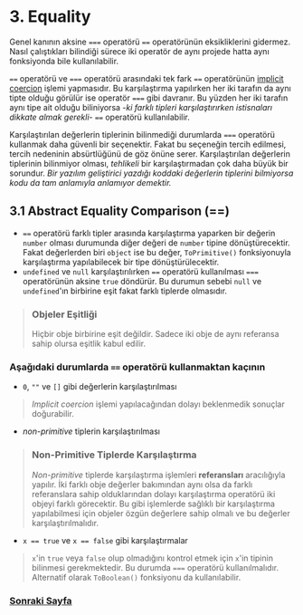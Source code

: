 # 3. Equality

Genel kanının aksine `===` operatörü `==` operatörünün eksikliklerini gidermez. Nasıl çalıştıkları bilindiği sürece iki operatör de aynı projede hatta aynı fonksiyonda bile kullanılabilir.

`==` operatörü ve `===` operatörü arasındaki tek fark `==` operatörünün [implicit coercion](/2_COERCION.md/#21-implicit-ve-explicit-coercion) işlemi yapmasıdır. Bu karşılaştırma yapılırken her iki tarafın da aynı tipte olduğu görülür ise operatör `===` gibi davranır. Bu yüzden her iki tarafın aynı tipe ait olduğu biliniyorsa -*ki farklı tipleri karşılaştırırken istisnaları dikkate almak gerekli*- `==` operatörü kullanılabilir.

Karşılaştırılan değerlerin tiplerinin bilinmediği durumlarda `===` operatörü kullanmak daha güvenli bir seçenektir. Fakat bu seçeneğin tercih edilmesi, tercih nedeninin absürtlüğünü de göz önüne serer. Karşılaştırılan değerlerin tiplerinin bilinmiyor olması, *tehlikeli* bir karşılaştırmadan çok daha büyük bir sorundur. *Bir yazılım geliştirici yazdığı koddaki değerlerin tiplerini bilmiyorsa kodu da tam anlamıyla anlamıyor demektir.*

## 3.1 Abstract Equality Comparison (==)

- `==` operatörü farklı tipler arasında karşılaştırma yaparken bir değerin `number` olması durumunda diğer değeri de `number` tipine dönüştürecektir. Fakat değerlerden biri `object` ise bu değer, `ToPrimitive()` fonksiyonuyla karşılaştırma yapılabilecek bir tipe dönüştürülecektir.
- `undefined` ve `null` karşılaştırılırken `==` operatörü kullanılması `===` operatörünün aksine `true` döndürür. Bu durumun sebebi `null` ve `undefined`'ın birbirine eşit fakat farklı tiplerde olmasıdır.

> ### Objeler Eşitliği
>  
> Hiçbir obje birbirine eşit değildir. Sadece iki obje de aynı referansa sahip olursa eşitlik kabul edilir.

### Aşağıdaki durumlarda `==` operatörü kullanmaktan kaçının

- `0`, `""` ve `[]` gibi değerlerin karşılaştırılması

> *Implicit coercion* işlemi yapılacağından dolayı beklenmedik sonuçlar doğurabilir.

- *non-primitive* tiplerin karşılaştırılması

> ### Non-Primitive Tiplerde Karşılaştırma
>  
> *Non-primitive* tiplerde karşılaştırma işlemleri **referansları** aracılığıyla yapılır. İki farklı obje değerler bakımından aynı olsa da farklı referanslara sahip olduklarından dolayı karşılaştırma operatörü iki objeyi farklı görecektir. Bu gibi işlemlerde sağlıklı bir karşılaştırma yapılabilmesi için objeler özgün değerlere sahip olmalı ve bu değerler karşılaştırılmalıdır.

- `x == true` ve `x == false` gibi karşılaştırmalar

> `x`'in `true` veya `false` olup olmadığını kontrol etmek için `x`'in tipinin bilinmesi gerekmektedir. Bu durumda `===` operatörü kullanılmalıdır. Alternatif olarak `ToBoolean()` fonksiyonu da kullanılabilir.

### [Sonraki Sayfa](./4_SCOPE.md)
